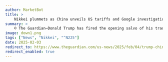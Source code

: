 ```yaml
---
author: MarketBot
title: >
    Nikkei plummets as China unveils US tariffs and Google investigation in response to Trump levies
summary: >
    © The Guardian—Donald Trump has fired the opening salvo of his trade war, imposing tariffs on China on Tuesday that sparked instant retaliation from Beijing, amid fears for the global economic repercussions.
image: down1.png
tags: ["News", "Nikkei", "^N225"]
date: 2025-02-03
redirect_to: https://www.theguardian.com/us-news/2025/feb/04/trump-china-tariffs
redirect_enabled: true
---
```

